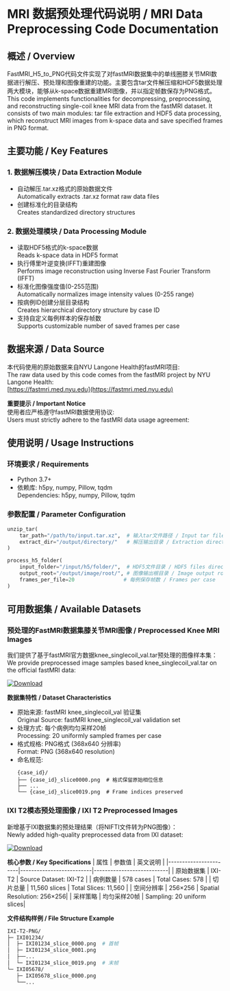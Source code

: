 # MRI 数据预处理代码说明 / MRI Data Preprocessing Code Documentation

## 概述 / Overview
FastMRI_H5_to_PNG代码文件实现了对fastMRI数据集中的单线圈膝关节MRI数据进行解压、预处理和图像重建的功能。主要包含tar文件解压缩和HDF5数据处理两大模块，能够从k-space数据重建MRI图像，并以指定帧数保存为PNG格式。  
This code implements functionalities for decompressing, preprocessing, and reconstructing single-coil knee MRI data from the fastMRI dataset. It consists of two main modules: tar file extraction and HDF5 data processing, which reconstruct MRI images from k-space data and save specified frames in PNG format.

## 主要功能 / Key Features
### 1. 数据解压模块 / Data Extraction Module
- 自动解压.tar.xz格式的原始数据文件  
  Automatically extracts .tar.xz format raw data files
- 创建标准化的目录结构  
  Creates standardized directory structures

### 2. 数据处理模块 / Data Processing Module
- 读取HDF5格式的k-space数据  
  Reads k-space data in HDF5 format
- 执行傅里叶逆变换(IFFT)重建图像  
  Performs image reconstruction using Inverse Fast Fourier Transform (IFFT)
- 标准化图像强度值(0-255范围)  
  Automatically normalizes image intensity values (0-255 range)
- 按病例ID创建分层目录结构  
  Creates hierarchical directory structure by case ID
- 支持自定义每例样本的保存帧数  
  Supports customizable number of saved frames per case

## 数据来源 / Data Source
本代码使用的原始数据来自NYU Langone Health的fastMRI项目:  
The raw data used by this code comes from the fastMRI project by NYU Langone Health:  
[https://fastmri.med.nyu.edu](https://fastmri.med.nyu.edu)

**重要提示 / Important Notice**  
使用者应严格遵守fastMRI数据使用协议:  
Users must strictly adhere to the fastMRI data usage agreement:

## 使用说明 / Usage Instructions
### 环境要求 / Requirements
- Python 3.7+
- 依赖库: h5py, numpy, Pillow, tqdm  
  Dependencies: h5py, numpy, Pillow, tqdm

### 参数配置 / Parameter Configuration
```python
unzip_tar(
    tar_path="/path/to/input.tar.xz",  # 输入tar文件路径 / Input tar file path
    extract_dir="/output/directory/"   # 解压输出目录 / Extraction directory
)

process_h5_folder(
    input_folder="/input/h5/folder/",  # HDF5文件目录 / HDF5 files directory 
    output_root="/output/image/root/", # 图像输出根目录 / Image output root
    frames_per_file=20                # 每例保存帧数 / Frames per case
)
```

## 可用数据集 / Available Datasets
### 预处理的FastMRI数据集膝关节MRI图像 / Preprocessed Knee MRI Images
我们提供了基于fastMRI官方数据knee_singlecoil_val.tar预处理的图像样本集：  
We provide preprocessed image samples based knee_singlecoil_val.tar on the official fastMRI data:

[![Download](https://img.shields.io/badge/Download_FastMRI_PNG_Images-Google_Drive-blue?logo=google-drive)](https://drive.google.com/file/d/1JGFZkP71IPX16ZYX1TWSs5xmvBUnpaAu/view?usp=sharing)

**数据集特性 / Dataset Characteristics**
- 原始来源: fastMRI knee_singlecoil_val 验证集  
  Original Source: fastMRI knee_singlecoil_val validation set
- 处理方式: 每个病例均匀采样20帧  
  Processing: 20 uniformly sampled frames per case
- 格式规格: PNG格式 (368x640 分辨率)  
  Format: PNG (368x640 resolution)
- 命名规范: 
  ```
  {case_id}/
  ├── {case_id}_slice0000.png  # 格式保留原始相位信息
  ├── ...
  └── {case_id}_slice0019.png  # Frame indices preserved
  ```

### IXI T2模态预处理图像 / IXI T2 Preprocessed Images
新增基于IXI数据集的预处理结果（将NIFTI文件转为PNG图像）：  
Newly added high-quality preprocessed data from IXI dataset:

[![Download](https://img.shields.io/badge/Download_IXI_T2_IMG-Google_Drive-important?logo=google-drive&style=flat-square)](https://drive.google.com/file/d/1O53qoZMVbGh0hP1m9nuPoLeSIBU3CU7H/view?usp=sharing)

**核心参数 / Key Specifications**
| 属性                  | 参数值                     | 英文说明                    |
|-----------------------|--------------------------|---------------------------|
| 原始数据集             | IXI-T2                  | Source Dataset: IXI-T2    |
| 病例数量              | 578 cases               | Total Cases: 578          |
| 切片总量              | 11,560 slices           | Total Slices: 11,560       |
| 空间分辨率            | 256×256                 | Spatial Resolution: 256×256|
| 采样策略              | 均匀采样20帧             | Sampling: 20 uniform slices|

**文件结构样例 / File Structure Example**
```bash
IXI-T2-PNG/
├─ IXI01234/
│  ├─ IXI01234_slice_0000.png  # 首帧
│  ├─ IXI01234_slice_0001.png
│  ├──...
│  └─ IXI01234_slice_0019.png  # 末帧
└─ IXI05678/
   ├─ IXI05678_slice_0000.png
   └──...
```
